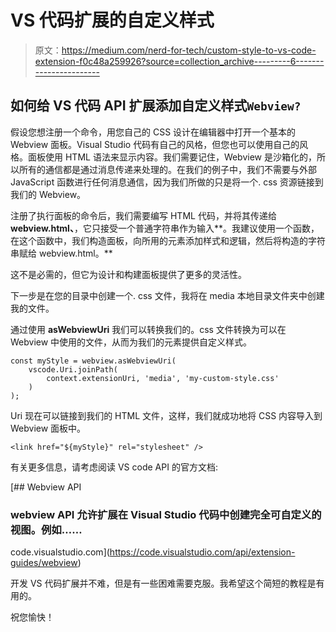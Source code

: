 # VS 代码扩展的自定义样式

> 原文：<https://medium.com/nerd-for-tech/custom-style-to-vs-code-extension-f0c48a259926?source=collection_archive---------6----------------------->

## 如何给 VS 代码 API 扩展添加自定义样式`Webview?`

假设您想注册一个命令，用您自己的 CSS 设计在编辑器中打开一个基本的 Webview 面板。Visual Studio 代码有自己的风格，但您也可以使用自己的风格。面板使用 HTML 语法来显示内容。我们需要记住，Webview 是沙箱化的，所以所有的通信都是通过消息传递来处理的。在我们的例子中，我们不需要与外部 JavaScript 函数进行任何消息通信，因为我们所做的只是将一个. css 资源链接到我们的 Webview。

注册了执行面板的命令后，我们需要编写 HTML 代码，并将其传递给**webview.html、**，它只接受一个普通字符串作为输入**。我建议使用一个函数，在这个函数中，我们构造面板，向所用的元素添加样式和逻辑，然后将构造的字符串赋给 webview.html。**

这不是必需的，但它为设计和构建面板提供了更多的灵活性。

下一步是在您的目录中创建一个. css 文件，我将在 media 本地目录文件夹中创建我的文件。

通过使用 **asWebviewUri** 我们可以转换我们的。css 文件转换为可以在 Webview 中使用的文件，从而为我们的元素提供自定义样式。

```
const myStyle = webview.asWebviewUri(
    vscode.Uri.joinPath(
        context.extensionUri, 'media', 'my-custom-style.css'
    )
);
```

Uri 现在可以链接到我们的 HTML 文件，这样，我们就成功地将 CSS 内容导入到 Webview 面板中。

```
<link href="${myStyle}" rel="stylesheet" />
```

有关更多信息，请考虑阅读 VS code API 的官方文档:

[](https://code.visualstudio.com/api/extension-guides/webview) [## Webview API

### webview API 允许扩展在 Visual Studio 代码中创建完全可自定义的视图。例如……

code.visualstudio.com](https://code.visualstudio.com/api/extension-guides/webview) 

开发 VS 代码扩展并不难，但是有一些困难需要克服。我希望这个简短的教程是有用的。

祝您愉快！